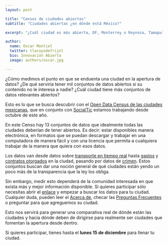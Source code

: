 ```yaml
---
layout: post

title: "Censos de ciudades abiertas"
subtitle: "Ciudades abiertas ¿en dónde está México?"

excerpt: "¿Cuál ciudad es más abierta, DF, Monterrey o Reynosa, Tamapulipas?"

author:
  name: Oscar Montiel
  twitter: tlacoyodefrijol
  bio: Innovación Abierta
  image: authors/oscar.jpg

---
```


¿Cómo medimos el punto en que se enduenta una ciudad en la apertura de datos? ¿De qué serviría tener mil conjuntos de datos abiertos si su contenido no le interesa a nadie? ¿Cuál ciudad tiene más conjuntos de datos relevantes abiertos? 

Esto es lo que se busca descubrir con el [Open Data Census de las ciudades mexicanas](http://http://censo.datamx.io/), que en conjunto con [SocialTic](http://socialtic.org) estamos trabajando desde octubre de este año. 

En este Censo hay 13 conjuntos de datos que idealmente todas las ciudades deberían de tener abiertos. Es decir: estar disponibles manera electrónica, en formatos que se puedan descargar y trabajar en una computadora de manera fácil y con una licencia que permita a cualquiera trabajar de la manera que quiera con esos datos. 

Los datos van desde datos sobre [transporte en tiempo real](http://censo.datamx.io/dataset/transport-realtime) hasta [gastos](http://censo.datamx.io/dataset/spending) y [contratos otorgados](http://censo.datamx.io/dataset/contracts) en la ciudad, pasando por datos de [crimen](http://censo.datamx.io/dataset/crime-stats). Estos conjuntos buscan dar una noción general de qué ciudades están yendo un poco más de la transparencia que la ley los obliga. 

Sin embargo, medir esto dependerá de la comunidad interesada en que exista más y mejor información disponible. Si quieres participar sólo necesitas abrir el [enlace](http://http://censo.datamx.io/) y empezar a buscar los datos para tu ciudad. Cualquier duda, pueden leer el [Acerca de](http://censo.datamx.io/about/), checar las [Preguntas Frecuentes](http://censo.datamx.io/faq/) o preguntar para que agreguemos su ciudad. 

Esto nos servirá para generar una comparativa real de dónde están las ciudades y hacia dónde deben de dirigirse para realmente ser ciudades que fomentan la apertura desde dentro. 

Si quieres participar, tienes hasta el **lunes 15 de diciembre** para llenar tu ciudad. 

